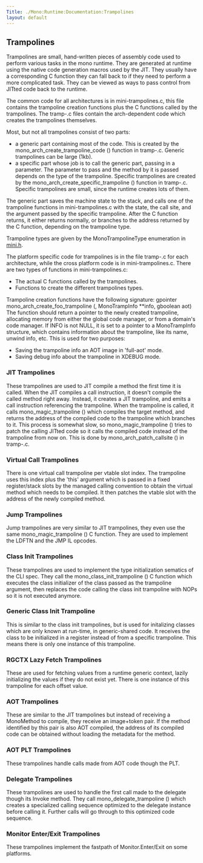 ```yaml
---
Title: ./Mono:Runtime:Documentation:Trampolines
layout: default
---
```


Trampolines
-----------

Trampolines are small, hand-written pieces of assembly code used to
perform various tasks in the mono runtime. They are generated at runtime
using the native code generation macros used by the JIT. They usually
have a corresponding C function they can fall back to if they need to
perform a more complicated task. They can be viewed as ways to pass
control from JITted code back to the runtime.

The common code for all architectures is in mini-trampolines.c, this
file contains the trampoline creation functions plus the C functions
called by the trampolines. The tramp-<ARCH>.c files contain the
arch-dependent code which creates the trampolines themselves.

Most, but not all trampolines consist of two parts:

-   a generic part containing most of the code. This is created by the
    mono\_arch\_create\_trampoline\_code () function in tramp-<ARCH>.c.
    Generic trampolines can be large (1kb).
-   a specific part whose job is to call the generic part, passing in a
    parameter. The parameter to pass and the method by it is passed
    depends on the type of the trampoline. Specific trampolines are
    created by the mono\_arch\_create\_specific\_trampoline () function
    in tramp-<ARCH>.c. Specific trampolines are small, since the runtime
    creates lots of them.

The generic part saves the machine state to the stack, and calls one of
the trampoline functions in mini-trampolines.c with the state, the call
site, and the argument passed by the specific trampoline. After the C
function returns, it either returns normally, or branches to the address
returned by the C function, depending on the trampoline type.

Trampoline types are given by the MonoTrampolineType enumeration in
[mini.h](http://anonsvn.mono-project.com/viewvc/trunk/mono/mono/mini/mini.h?view=log).

The platform specific code for trampolines is in the file tramp-<ARCH>.c
for each architecture, while the cross platform code is in
mini-trampolines.c. There are two types of functions in
mini-trampolines.c:

-   The actual C functions called by the trampolines.
-   Functions to create the different trampolines types.

Trampoline creation functions have the following signature: <bash>
gpointer mono\_arch\_create\_foo\_trampoline (<args>, MonoTrampInfo
\*\*info, gboolean aot) </bash> The function should return a pointer to
the newly created trampoline, allocating memory from either the global
code manager, or from a domain's code manager. If INFO is not NULL, it
is set to a pointer to a MonoTrampInfo structure, which contains
information about the trampoline, like its name, unwind info, etc. This
is used for two purposes:

-   Saving the trampoline info an AOT image in 'full-aot' mode.
-   Saving debug info about the trampoline in XDEBUG mode.

### JIT Trampolines

These trampolines are used to JIT compile a method the first time it is
called. When the JIT compiles a call instruction, it doesn't compile the
called method right away. Instead, it creates a JIT trampoline, and
emits a call instruction referencing the trampoline. When the trampoline
is called, it calls mono\_magic\_trampoline () which compiles the target
method, and returns the address of the compiled code to the trampoline
which branches to it. This process is somewhat slow, so
mono\_magic\_trampoline () tries to patch the calling JITted code so it
calls the compiled code instead of the trampoline from now on. This is
done by mono\_arch\_patch\_callsite () in tramp-<ARCH>.c.

### Virtual Call Trampolines

There is one virtual call trampoline per vtable slot index. The
trampoline uses this index plus the 'this' argument which is passed in a
fixed register/stack slots by the managed calling convention to obtain
the virtual method which needs to be compiled. It then patches the
vtable slot with the address of the newly compiled method.

<TODO IMT>

### Jump Trampolines

Jump trampolines are very similar to JIT trampolines, they even use the
same mono\_magic\_trampoline () C function. They are used to implement
the LDFTN and the JMP IL opcodes.

### Class Init Trampolines

These trampolines are used to implement the type initialization sematics
of the CLI spec. They call the mono\_class\_init\_trampoline () C
function which executes the class initializer of the class passed as the
trampoline argument, then replaces the code calling the class init
trampoline with NOPs so it is not executed anymore.

### Generic Class Init Trampoline

This is similar to the class init trampolines, but is used for
initalizing classes which are only known at run-time, in generic-shared
code. It receives the class to be initialized in a register instead of
from a specific trampoline. This means there is only one instance of
this trampoline.

### RGCTX Lazy Fetch Trampolines

These are used for fetching values from a runtime generic context,
lazily initializing the values if they do not exist yet. There is one
instance of this trampoline for each offset value.

### AOT Trampolines

These are similar to the JIT trampolines but instead of receiving a
MonoMethod to compile, they receive an image+token pair. If the method
identified by this pair is also AOT compiled, the address of its
compiled code can be obtained without loading the metadata for the
method.

### AOT PLT Trampolines

These trampolines handle calls made from AOT code though the PLT.

### Delegate Trampolines

These trampolines are used to handle the first call made to the delegate
though its Invoke method. They call mono\_delegate\_trampoline () which
creates a specialized calling sequence optimized to the delegate
instance before calling it. Further calls will go through to this
optimized code sequence.

### Monitor Enter/Exit Trampolines

These trampolines implement the fastpath of Monitor.Enter/Exit on some
platforms.

<TODO REMAINING TRAMPOLINE TYPES>
